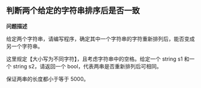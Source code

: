 ## 判断两个给定的字符串排序后是否一致

**问题描述**

给定两个字符串，请编写程序，确定其中一个字符串的字符重新排列后，能否变成另一个字符串。

这里规定【大小写为不同字符】，且考虑字符串中的空格。给定一个 string s1 和一个 string s2，请返回一个 bool，代表两串是否重新排列后可相同。

保证两串的长度都小于等于 5000。
